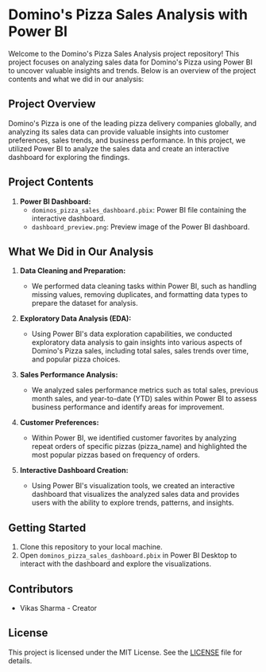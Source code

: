 # Domino's Pizza Sales Analysis with Power BI

Welcome to the Domino's Pizza Sales Analysis project repository! This project focuses on analyzing sales data for Domino's Pizza using Power BI to uncover valuable insights and trends. Below is an overview of the project contents and what we did in our analysis:

## Project Overview

Domino's Pizza is one of the leading pizza delivery companies globally, and analyzing its sales data can provide valuable insights into customer preferences, sales trends, and business performance. In this project, we utilized Power BI to analyze the sales data and create an interactive dashboard for exploring the findings.

## Project Contents

1. **Power BI Dashboard:**
   - `dominos_pizza_sales_dashboard.pbix`: Power BI file containing the interactive dashboard.
   - `dashboard_preview.png`: Preview image of the Power BI dashboard.

## What We Did in Our Analysis

1. **Data Cleaning and Preparation:**
   - We performed data cleaning tasks within Power BI, such as handling missing values, removing duplicates, and formatting data types to prepare the dataset for analysis.

2. **Exploratory Data Analysis (EDA):**
   - Using Power BI's data exploration capabilities, we conducted exploratory data analysis to gain insights into various aspects of Domino's Pizza sales, including total sales, sales trends over time, and popular pizza choices.

3. **Sales Performance Analysis:**
   - We analyzed sales performance metrics such as total sales, previous month sales, and year-to-date (YTD) sales within Power BI to assess business performance and identify areas for improvement.

4. **Customer Preferences:**
   - Within Power BI, we identified customer favorites by analyzing repeat orders of specific pizzas (pizza_name) and highlighted the most popular pizzas based on frequency of orders.

5. **Interactive Dashboard Creation:**
   - Using Power BI's visualization tools, we created an interactive dashboard that visualizes the analyzed sales data and provides users with the ability to explore trends, patterns, and insights.

## Getting Started

1. Clone this repository to your local machine.
2. Open `dominos_pizza_sales_dashboard.pbix` in Power BI Desktop to interact with the dashboard and explore the visualizations.

## Contributors

- Vikas Sharma  - Creator

## License

This project is licensed under the MIT License. See the [LICENSE](LICENSE) file for details.
